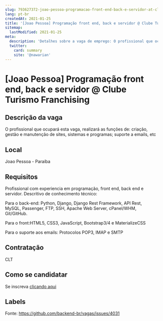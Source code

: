 ```yaml
---
slug: 793627372-joao-pessoa-programacao-front-end-back-e-servidor-at-clube-turismo-franchising
lang: pt-br
createdAt: 2021-01-25
title: '[Joao Pessoa] Programação front end, back e servidor @ Clube Turismo Franchising - Vaga de Emprego'
sitemap:
  lastModified: 2021-01-25
meta:
  description: 'Detalhes sobre a vaga de emprego: O profissional que ocupará esta vaga, realizará as funções de: criação, gestão e manutenção de sites, sistemas e programas; suporte a emails, etc'
  twitter:
    card: summary
    site: '@nawarian'
---
```


# [Joao Pessoa] Programação front end, back e servidor @ Clube Turismo Franchising

## Descrição da vaga

O profissional que ocupará esta vaga, realizará as funções de: criação, gestão e manutenção de sites, sistemas e programas; suporte a emails, etc

## Local

Joao Pessoa - Paraíba

## Requisitos

Profissional com experiencia em programação, front end, back end e servidor. Descritivo de conhecimento técnico:

Para o back-end: Python, Django, Django Rest Framework, API Rest, MySQL, Passenger, FTP, SSH, Apache Web Server, cPanel/WHM, Git/GitHub.

Para o front:HTML5, CSS3, JavaScript, Bootstrap3/4 e MaterializeCSS

Para o suporte aos emails: Protocolos POP3, IMAP e SMTP

## Contratação

CLT

## Como se candidatar

Se inscreva [clicando aqui](https://www.pyjobs.com.br/job/2014)

## Labels



Fonte: https://github.com/backend-br/vagas/issues/4031
